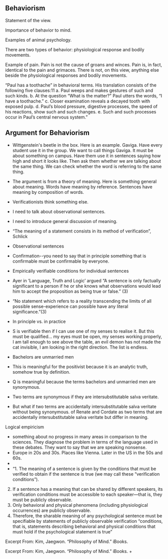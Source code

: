 ## Behaviorism

Statement of the view. 

Importance of behavior to mind. 

Examples of animal psychology.

There are two types of behavior: physiological response and bodily movements. 

Example of pain. Pain is not the cause of groans and winces. Pain is, in fact, identical to the pain and grimaces. There is not, on this view, anything else beside the physiological responses and bodily movements. 

“Paul has a toothache” in behavioral terms. His translation consists of the following five clauses:11
a. Paul weeps and makes gestures of such and such kinds.
b. At the question “What is the matter?” Paul utters the words, “I have a toothache.”
c. Closer examination reveals a decayed tooth with exposed pulp.
d. Paul’s blood pressure, digestive processes, the speed of his reactions, show such and such changes.
e. Such and such processes occur in Paul’s central nervous system.”


## Argument for Behaviorism

+ Wittgenstein's beetle in the box. Here is an example. Gaviga. Have every student use it in the group. We want to call things Gaviga. It must be about something on campus.  Have them use it in sentences saying how high and short it looks like. Then ask them whether we are talking about the same thing. We can check whether the word is referring to the same thing. 

+ The argument is from a theory of meaning. Here is something general about meaning. Words have meaning by reference. Sentences have meaning by composition of words. 

+ Verificationists think something else. 
+ I need to talk about observational sentences. 


+ I need to introduce general discussion of meaning. 

+ “The meaning of a statement consists in its method of verification”, Schlick

+ Observational sentences
+ Confirmation--you need to say that in principle something that is confirmable must be confirmable by everyone.
+ Empirically verifiable conditions for individual sentences

+ Ayer in ‘Language, Truth and Logic’ argued “A sentence is only factually significant to a person if he or she knows what observations would lead him to accept the proposition as being true or false.” (3)
+ “No statement which refers to a reality transcending the limits of all possible sense-experience can possible have any literal significance.”(3)

+ In principle vs. in practice

+ S is verifiable then if I can use one of my senses to realise it. But this must be qualified… my eyes must be open, my senses working properly, I am tall enough to see above the table, an evil demon has not made the cat invisible, I am looking in the right direction. The list is endless. 

+ Bachelors are unmarried men+ This is  meaningful for the positivist because it is an analytic truth, somehow true by definition. 
+ Q is meaningful because the terms bachelors and unmarried men are synonymous. 
+ Two terms are synonymous if they are intersubstitutable salva veritate. 

+ But what if two terms are accidentally intersubstitutable salva veritate without being synonymous. of Renate and Cordate as two terms that are accidentally intersubstitutable salva veritate but differ in meaning.

Logical empiricism 

+ something about no progress in many areas in comparison to the sciences. They diagnose the problem in terms of the language used in these debates. They want to say that we are speaking nonsense. 
+ Europe in 20s and 30s. Places like Vienna. Later in the US in the 50s and 60s. 
+ 
+ “1. The meaning of a sentence is given by the conditions that must be verified to obtain if the sentence is true (we may call these “verification conditions”).
2. If a sentence has a meaning that can be shared by different speakers, its verification conditions must be accessible to each speaker—that is, they must be publicly observable.
3. Only behavioral and physical phenomena (including physiological occurrences) are publicly observable.
4. Therefore, the sharable meaning of any psychological sentence must be specifiable by statements of publicly observable verification “conditions, that is, statements describing behavioral and physical conditions that must hold if the psychological statement is true”

Excerpt From: Kim, Jaegwon. “Philosophy of Mind.” iBooks. 

Excerpt From: Kim, Jaegwon. “Philosophy of Mind.” iBooks. 
+ 